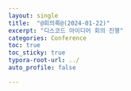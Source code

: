 ```yaml
---
layout: single
title:  "@회의록@(2024-01-22)"
excerpt: "디스코드 아이디어 회의 진행"
categories: Conference
toc: true
toc_sticky: true
typora-root-url: ../
auto_profile: false

---
```

